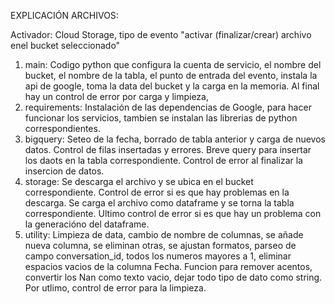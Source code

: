 EXPLICACIÓN ARCHIVOS:

Activador: Cloud Storage, tipo de evento "activar (finalizar/crear) archivo enel bucket seleccionado"

1. main: Codigo python que configura la cuenta de servicio, el nombre del bucket, el nombre de la tabla, el punto de entrada del evento, instala la api de google, toma la data del bucket y la carga en la memoria. Al final hay un control de error por carga y limpieza,
2. requirements: Instalación de las dependencias de Google, para hacer funcionar los servicios, tambien se instalan las librerias de python correspondientes.
3. bigquery: Seteo de la fecha, borrado de tabla anterior y carga de nuevos datos. Control de filas insertadas y errores. Breve query para insertar los daots en la tabla correspondiente. Control de error al finalizar la insercion de datos.
4. storage: Se descarga el archivo y se ubica en el bucket correspondiente. Control de error si es que hay problemas en la descarga. Se carga el archivo como dataframe y se torna la tabla correspondiente. Ultimo control de error si es que hay un problema con la generacióno del dataframe.
5. utility: Limpieza de data, cambio de nombre de columnas, se añade nueva columna, se eliminan otras, se ajustan formatos, parseo de campo conversation_id, todos los numeros mayores a 1, eliminar espacios vacios de la columna Fecha. Funcion para remover acentos, convertir los Nan como texto vacio, dejar todo tipo de dato como string. Por utlimo, control de error para la limpieza.

